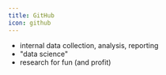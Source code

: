 ```yaml
---
title: GitHub
icon: github
---
```


* internal data collection, analysis, reporting
* "data science"
* research for fun (and profit)
